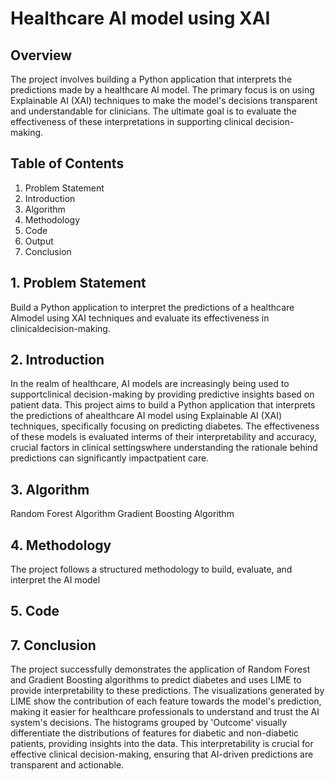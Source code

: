 # Healthcare AI model using XAI

## Overview
The project involves building a Python application that interprets the predictions made by a healthcare AI model. The primary focus is on using Explainable AI (XAI) techniques to make the model's decisions transparent and understandable for clinicians. The ultimate goal is to evaluate the effectiveness of these interpretations in supporting clinical decision-making.

## Table of Contents
1. Problem Statement
2. Introduction
3. Algorithm
4. Methodology
5. Code
6. Output
7. Conclusion

## 1. Problem Statement
Build a Python application to interpret the predictions of a healthcare AImodel using XAI techniques and evaluate its effectiveness in clinicaldecision-making.

## 2. Introduction
In the realm of healthcare, AI models are increasingly being used to supportclinical decision-making by providing predictive insights based on patient data. This project aims to build a Python application that interprets the predictions of ahealthcare AI model using Explainable AI (XAI) techniques, specifically focusing on predicting diabetes. The effectiveness of these models is evaluated interms of their interpretability and accuracy, crucial factors in clinical settingswhere understanding the rationale behind predictions can significantly impactpatient care.

## 3. Algorithm
Random Forest Algorithm
Gradient Boosting Algorithm

## 4. Methodology
The project follows a structured methodology to build, evaluate, and interpret the AI model

## 5. Code


## 7. Conclusion
The project successfully demonstrates the application of Random Forest and Gradient Boosting algorithms to predict diabetes and uses LIME to provide interpretability to these predictions. The visualizations generated by LIME show the contribution of each feature towards the model's prediction, making it easier for healthcare professionals to understand and trust the AI system's decisions. The histograms grouped by 'Outcome' visually differentiate the distributions of features for diabetic and non-diabetic patients, providing insights into the data. This interpretability is crucial for effective clinical decision-making, ensuring that AI-driven predictions are transparent and actionable.
